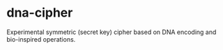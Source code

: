 # dna-cipher

Experimental symmetric (secret key) cipher based on DNA encoding and bio-inspired operations.
